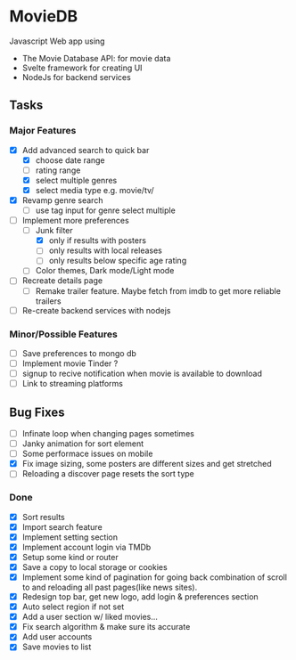 # MovieDB
Javascript Web app using
  - The Movie Database API: for movie data
  - Svelte framework for creating UI
  - NodeJs for backend services

## Tasks
  ### Major Features
  - [x] Add advanced search to quick bar
    - [x] choose date range
    - [ ] rating range
    - [x] select multiple genres
    - [x] select media type e.g. movie/tv/
  - [x] Revamp genre search
    - [ ] use tag input for genre select multiple
  - [ ] Implement more preferences
    - [ ] Junk filter
      - [x]  only if results with posters
      - [ ]  only results with local releases
      - [ ]  only results below specific age rating
    - [ ] Color themes, Dark mode/Light mode
  - [ ] Recreate details page
    - [ ] Remake trailer feature. Maybe fetch from imdb to get more reliable trailers
  - [ ] Re-create backend services with nodejs
  ### Minor/Possible Features
  - [ ] Save preferences to mongo db
  - [ ] Implement movie Tinder ?
  - [ ] signup to recive notification when movie is available to download
  - [ ] Link to streaming platforms

  ## Bug Fixes
  - [ ] Infinate loop when changing pages sometimes
  - [ ] Janky animation for sort element
  - [ ] Some performace issues on mobile
  - [x] Fix image sizing, some posters are different sizes and get stretched
  - [ ] Reloading a discover page resets the sort type
  
  ### Done
  - [x] Sort results 
  - [x] Import search feature
  - [x] Implement setting section
  - [x] Implement account login via TMDb
  - [x] Setup some kind or router 
  - [x] Save a copy to local storage or cookies
  - [x] Implement some kind of pagination for going back combination of scroll to and reloading all past pages(like news sites).
  - [x] Redesign top bar, get new logo, add login & preferences section
  - [x] Auto select region if not set
  - [x] Add a user section w/ liked movies…
  - [x] Fix search algorithm & make sure its accurate
  - [x] Add user accounts
  - [x] Save movies to list